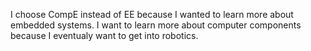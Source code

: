 I choose CompE instead of EE because I wanted to learn more about embedded systems.  I want to learn more about computer components because I eventualy want to get into robotics.
